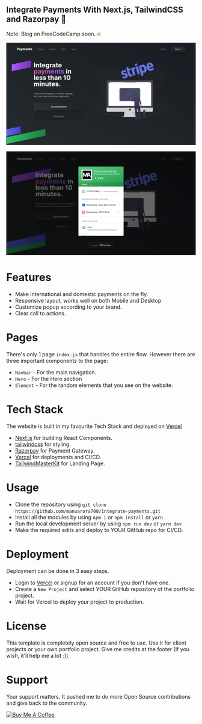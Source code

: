 ## Integrate Payments With Next.js, TailwindCSS and Razorpay 💯

Note: Blog on FreeCodeCamp soon. 🔥

![Landing](https://github.com/manuarora700/integrate-payments/blob/main/demo/landing.png)

![Landing](https://github.com/manuarora700/integrate-payments/blob/main/demo/payment.png)

# Features

- Make international and domestic payments on the fly.
- Responsive layout, works well on both Mobile and Desktop
- Customize popup according to your brand.
- Clear call to actions.

# Pages

There's only 1 page `index.js` that handles the entire flow.
However there are three important components to the page:

- `Navbar` - For the main navigation.
- `Hero` - For the Hero section
- `Element` - For the random elements that you see on the website.

# Tech Stack

The website is built in my favourite Tech Stack and deployed on [Vercel](https://vercel.com)

- [Next.js](https://nextjs.org) for building React Components.
- [tailwindcss](https://tailwindcss.com) for styling.
- [Razorpay](https://razorpay.com) for Payment Gateway.
- [Vercel](https://vercel.com) for deployments and CI/CD.
- [TailwindMasterKit](https://tailwindmasterkit.com) for Landing Page.

# Usage

- Clone the repository using `git clone https://github.com/manuarora700/integrate-payments.git`
- Install all the modules by using `npm i` or `npm install` or `yarn`
- Run the local development server by using `npm run dev` or `yarn dev`
- Make the required edits and deploy to YOUR GitHub repo for CI/CD.

# Deployment

Deployment can be done in 3 easy steps.

- Login to [Vercel](https://vercel.com) or signup for an account if you don't have one.
- Create a `New Project` and select YOUR GitHub repository of the portfolio project.
- Wait for Vercel to deploy your project to production.

# License

This template is completely open source and free to use. Use it for client projects or your own portfolio project. Give me credits at the footer (If you wish, it'll help me a lot :)).

# Support

Your support matters. It pushed me to do more Open Source contributions and give back to the community.

<a href="https://www.buymeacoffee.com/manuarora" target="_blank"><img src="https://cdn.buymeacoffee.com/buttons/default-orange.png" alt="Buy Me A Coffee" height="41" width="174"></a>

